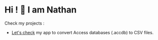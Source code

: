 <!--
**nate-pizz/nate-pizz** is a ✨ _special_ ✨ repository because its `README.md` (this file) appears on your GitHub profile.

Here are some ideas to get you started:

- 🔭 I’m currently working on ...
- 🌱 I’m currently learning ...
- 👯 I’m looking to collaborate on ...
- 🤔 I’m looking for help with ...
- 💬 Ask me about ...
- 📫 How to reach me: ...
- 😄 Pronouns: ...
- ⚡ Fun fact: ...
-->

Hi ! 👋 I am Nathan
=====================

Check my projects :

  * [Let's check](https://github.com/n-pizzetta/csv-manager) my app to convert Access databases (.accdb) to CSV files.

